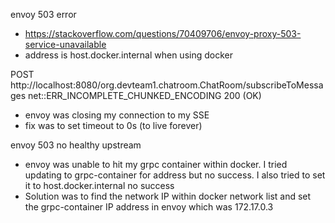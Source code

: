 envoy 503 error
- https://stackoverflow.com/questions/70409706/envoy-proxy-503-service-unavailable
- address is host.docker.internal when using docker

POST http://localhost:8080/org.devteam1.chatroom.ChatRoom/subscribeToMessages net::ERR_INCOMPLETE_CHUNKED_ENCODING 200 (OK)
- envoy was closing my connection to my SSE
- fix was to set timeout to 0s (to live forever)


envoy 503 no healthy upstream
- envoy was unable to hit my grpc container within docker. I tried updating to grpc-container for address but no success. I also tried to set it to host.docker.internal no success
- Solution was to find the network IP within docker network list and set the grpc-container IP address in envoy which was 172.17.0.3